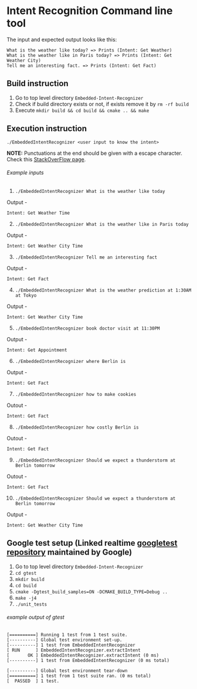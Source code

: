 # Intent Recognition Command line tool

The input and expected output looks like this:

```
What is the weather like today? => Prints (Intent: Get Weather)
What is the weather like in Paris today? => Prints (Intent: Get Weather City)
Tell me an interesting fact. => Prints (Intent: Get Fact)
```

## Build instruction
1. Go to top level directory `Embedded-Intent-Recognizer`
2. Check if build directory exists or not, if exists remove it by `rm -rf build`
3. Execute `mkdir build && cd build && cmake .. && make`


## Execution instruction
`./EmbeddedIntentRecognizer <user input to know the intent>`

**NOTE:** Punctuations at the end should be given with a escape character. Check this [StackOverFlow page](https://stackoverflow.com/questions/56028459/passing-punctuaton-marks-through-command-line-in-c).


###### Example inputs

1. `./EmbeddedIntentRecognizer What is the weather like today`

Output -
```
Intent: Get Weather Time
```

2. `./EmbeddedIntentRecognizer What is the weather like in Paris today`

Output -
```
Intent: Get Weather City Time
```


3. `./EmbeddedIntentRecognizer Tell me an interesting fact`

Output -
```
Intent: Get Fact
```


4. `./EmbeddedIntentRecognizer What is the weather prediction at 1:30AM at Tokyo`

Output -
```
Intent: Get Weather City Time
```


5. `./EmbeddedIntentRecognizer book doctor visit at 11:30PM`

Output -
```
Intent: Get Appointment
```

6. `./EmbeddedIntentRecognizer where Berlin is`

Output -
```
Intent: Get Fact
```


7. `./EmbeddedIntentRecognizer how to make cookies`

Outout -
```
Intent: Get Fact
```


8. `./EmbeddedIntentRecognizer how costly Berlin is`

Outout -
```
Intent: Get Fact
```


9. `./EmbeddedIntentRecognizer Should we expect a thunderstorm at Berlin tomorrow`

Outout -
```
Intent: Get Fact
```

10. `./EmbeddedIntentRecognizer Should we expect a thunderstorm at Berlin tomorrow`

Output -
```
Intent: Get Weather City Time
```

## Google test setup (Linked realtime [googletest repository](https://github.com/google/googletest) maintained by Google)

1. Go to top level directory `Embedded-Intent-Recognizer`
2. `cd gtest`
3. `mkdir build`
4. `cd build`
5. `cmake -Dgtest_build_samples=ON -DCMAKE_BUILD_TYPE=Debug ..`
6. `make -j4`
7. `./unit_tests`


###### example output of gtest
```
[==========] Running 1 test from 1 test suite.
[----------] Global test environment set-up.
[----------] 1 test from EmbeddedIntentRecognizer
[ RUN      ] EmbeddedIntentRecognizer.extractIntent
[       OK ] EmbeddedIntentRecognizer.extractIntent (0 ms)
[----------] 1 test from EmbeddedIntentRecognizer (0 ms total)

[----------] Global test environment tear-down
[==========] 1 test from 1 test suite ran. (0 ms total)
[  PASSED  ] 1 test.
```
